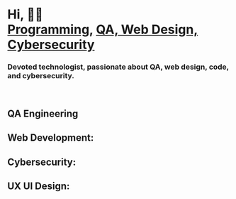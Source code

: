 <h1>Hi, 👋🏽 <br/><a href="https://github.com//AuraBee">Programming,</a> <a href="https://www.linkedin.com/in/askye-qa-ux-webdeveloper-cybersec/">QA, Web Design, Cybersecurity</a></h1>
<h3> Devoted technologist, passionate about QA, web design, code, and cybersecurity. </h3>
</br>

<h2> QA Engineering </h2>
<h2> Web Development: </h2>
<h2> Cybersecurity: </h2>
<h2> UX UI Design: </h2>
